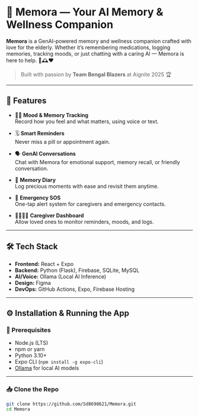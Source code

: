 # 🧠 Memora — Your AI Memory & Wellness Companion

**Memora** is a GenAI-powered memory and wellness companion crafted with love for the elderly. Whether it’s remembering medications, logging memories, tracking moods, or just chatting with a caring AI — Memora is here to help. 💬🕰️❤️

> Built with passion by **Team Bengal Blazers** at Aignite 2025 🏆

---

## 🚀 Features

- 🧘‍♀️ **Mood & Memory Tracking**  
  Record how you feel and what matters, using voice or text.

- 🗓️ **Smart Reminders**  
  Never miss a pill or appointment again.

- 🗣️ **GenAI Conversations**  
  Chat with Memora for emotional support, memory recall, or friendly conversation.

- 📖 **Memory Diary**  
  Log precious moments with ease and revisit them anytime.

- 🚨 **Emergency SOS**  
  One-tap alert system for caregivers and emergency contacts.

- 👨‍👩‍👧‍👦 **Caregiver Dashboard**  
  Allow loved ones to monitor reminders, moods, and logs.

---

## 🛠️ Tech Stack

- **Frontend:** React + Expo  
- **Backend:** Python (Flask), Firebase, SQLite, MySQL  
- **AI/Voice:** Ollama (Local AI Inference)  
- **Design:** Figma  
- **DevOps:** GitHub Actions, Expo, Firebase Hosting

---

## ⚙️ Installation & Running the App

### 🔧 Prerequisites

- Node.js (LTS)
- npm or yarn
- Python 3.10+
- Expo CLI (`npm install -g expo-cli`)
- [Ollama](https://ollama.com) for local AI models

---

### 📥 Clone the Repo

```bash
git clone https://github.com/Sd8698621/Memora.git
cd Memora
